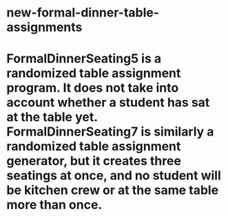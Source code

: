 # new-formal-dinner-table-assignments

# FormalDinnerSeating5 is a randomized table assignment program. It does not take into account whether a student has sat at the table yet. FormalDinnerSeating7 is similarly a randomized table assignment generator, but it creates three seatings at once, and no student will be kitchen crew or at the same table more than once.
